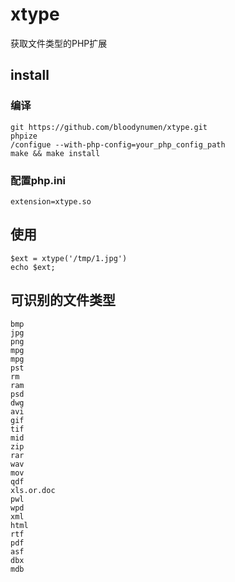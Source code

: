 # xtype

获取文件类型的PHP扩展

## install

### 编译
```
git https://github.com/bloodynumen/xtype.git
phpize
/configue --with-php-config=your_php_config_path
make && make install
```

### 配置php.ini
```
extension=xtype.so
```

## 使用
```
$ext = xtype('/tmp/1.jpg')
echo $ext;
```

## 可识别的文件类型
```
bmp
jpg
png
mpg
mpg
pst
rm
ram
psd
dwg
avi
gif
tif
mid
zip
rar
wav
mov
qdf
xls.or.doc
pwl
wpd
xml
html
rtf
pdf
asf
dbx
mdb
```